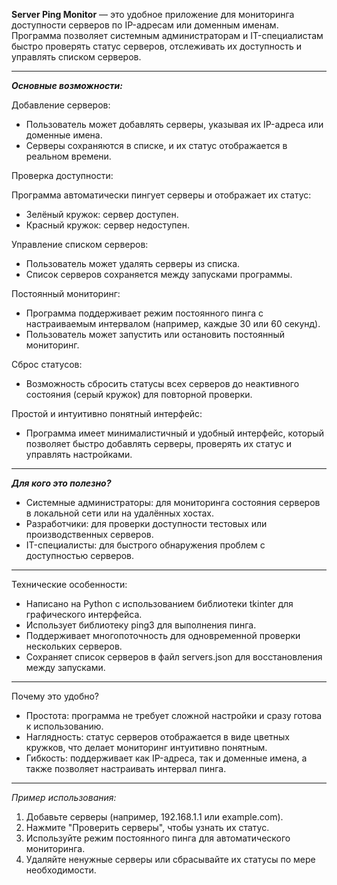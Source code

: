 **Server Ping Monitor** — это удобное приложение для мониторинга доступности серверов по IP-адресам или доменным именам. Программа позволяет системным администраторам и IT-специалистам быстро проверять статус серверов, отслеживать их доступность и управлять списком серверов.
____________________
**_Основные возможности:_**

Добавление серверов:

- Пользователь может добавлять серверы, указывая их IP-адреса или доменные имена.
- Серверы сохраняются в списке, и их статус отображается в реальном времени.

Проверка доступности:

Программа автоматически пингует серверы и отображает их статус:

- Зелёный кружок: сервер доступен.
- Красный кружок: сервер недоступен.

Управление списком серверов:
- Пользователь может удалять серверы из списка.
- Список серверов сохраняется между запусками программы.

Постоянный мониторинг:

- Программа поддерживает режим постоянного пинга с настраиваемым интервалом (например, каждые 30 или 60 секунд).
- Пользователь может запустить или остановить постоянный мониторинг.

Сброс статусов:

- Возможность сбросить статусы всех серверов до неактивного состояния (серый кружок) для повторной проверки.

Простой и интуитивно понятный интерфейс:

- Программа имеет минималистичный и удобный интерфейс, который позволяет быстро добавлять серверы, проверять их статус и управлять настройками.
____________________
**_Для кого это полезно?_**

- Системные администраторы: для мониторинга состояния серверов в локальной сети или на удалённых хостах.
- Разработчики: для проверки доступности тестовых или производственных серверов.
- IT-специалисты: для быстрого обнаружения проблем с доступностью серверов.
____________________
Технические особенности:

- Написано на Python с использованием библиотеки tkinter для графического интерфейса.
- Использует библиотеку ping3 для выполнения пинга.
- Поддерживает многопоточность для одновременной проверки нескольких серверов.
- Сохраняет список серверов в файл servers.json для восстановления между запусками.
____________________
Почему это удобно?

- Простота: программа не требует сложной настройки и сразу готова к использованию.
- Наглядность: статус серверов отображается в виде цветных кружков, что делает мониторинг интуитивно понятным.
- Гибкость: поддерживает как IP-адреса, так и доменные имена, а также позволяет настраивать интервал пинга.
____________________
_Пример использования:_

1. Добавьте серверы (например, 192.168.1.1 или example.com).
2. Нажмите "Проверить серверы", чтобы узнать их статус.
3. Используйте режим постоянного пинга для автоматического мониторинга.
4. Удаляйте ненужные серверы или сбрасывайте их статусы по мере необходимости.

